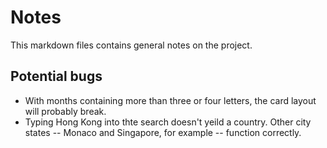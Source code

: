 # Notes 

This markdown files contains general notes on the project.

## Potential bugs

* With months containing more than three or four letters, the card layout will probably break.
* Typing Hong Kong into thte search doesn't yeild a country. Other city states -- Monaco and Singapore, for example -- function correctly. 


